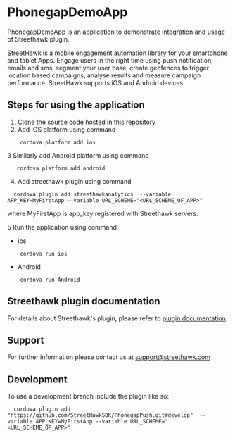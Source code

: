 # PhonegapDemoApp

PhonegapDemoApp is an application to demonstrate integration and usage of Streethawk plugin. 

[StreetHawk] is a mobile engagement automation library for your smartphone and tablet Apps.
Engage users in the right time using push notification, emails and sms, segment your user base, create geofences to trigger location based campaigns, analyse results and measure campaign performance. 
StreetHawk supports iOS and Android devices. 


## Steps for using the application
1. Clone the source code hosted in this repository
2. Add iOS platform using command

```  
    cordova platform add ios
```

3 Similarly add Android platform using command

```
   cordova platform add android
```

4. Add streethawk plugin using command

```
  cordova plugin add streethawkanalytics  --variable APP_KEY=MyFirstApp --variable URL_SCHEME="<URL_SCHEME_OF_APP>"

```
  where MyFirstApp is app_key registered with Streethawk servers.
  
5 Run the application using command 

* ios

```    
    cordova run ios
```   
    
* Android
   
```   
    cordova run Android
```    
## Streethawk plugin documentation
For details about Streethawk's plugin, please refer to [plugin documentation]. 

## Support
 For further information please contact us at support@streethawk.com  
  
[Streethawk]:http://streethawk.com/
[plugin documentation]:https://streethawk.freshdesk.com/solution/folders/5000254780


## Development

To use a development branch include the plugin like so:

```
  cordova plugin add "https://github.com/StreetHawkSDK/PhonegapPush.git#develop"  --variable APP_KEY=MyFirstApp --variable URL_SCHEME="<URL_SCHEME_OF_APP>"
```
